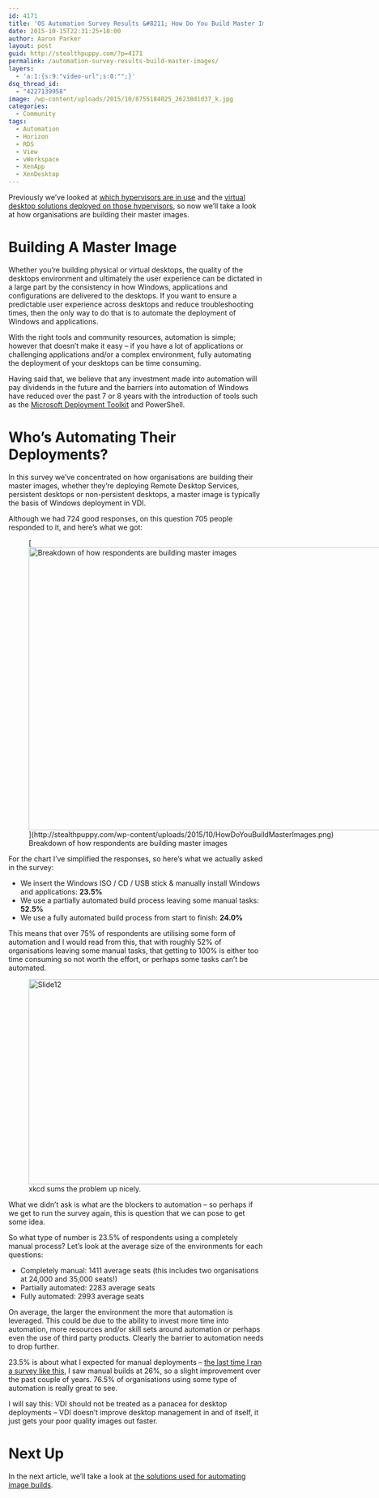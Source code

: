 ```yaml
---
id: 4171
title: 'OS Automation Survey Results &#8211; How Do You Build Master Images?'
date: 2015-10-15T22:31:25+10:00
author: Aaron Parker
layout: post
guid: http://stealthpuppy.com/?p=4171
permalink: /automation-survey-results-build-master-images/
layers:
  - 'a:1:{s:9:"video-url";s:0:"";}'
dsq_thread_id:
  - "4227139958"
image: /wp-content/uploads/2015/10/8755184025_26238d1d37_k.jpg
categories:
  - Community
tags:
  - Automation
  - Horizon
  - RDS
  - View
  - vWorkspace
  - XenApp
  - XenDesktop
---
```

Previously we&#8217;ve looked at [which hypervisors are in use](http://stealthpuppy.com/automation-survey-results-hypervisor/) and the [virtual desktop solutions deployed on those hypervisors](http://stealthpuppy.com/automation-survey-results-vdi-platforms/), so now we&#8217;ll take a look at how organisations are building their master images.

# Building A Master Image

Whether you&#8217;re building physical or virtual desktops, the quality of the desktops environment and ultimately the user experience can be dictated in a large part by the consistency in how Windows, applications and configurations are delivered to the desktops. If you want to ensure a predictable user experience across desktops and reduce troubleshooting times, then the only way to do that is to automate the deployment of Windows and applications.

With the right tools and community resources, automation is simple; however that doesn&#8217;t make it easy &#8211; if you have a lot of applications or challenging applications and/or a complex environment, fully automating the deployment of your desktops can be time consuming.

Having said that, we believe that any investment made into automation will pay dividends in the future and the barriers into automation of Windows have reduced over the past 7 or 8 years with the introduction of tools such as the [Microsoft Deployment Toolkit](https://technet.microsoft.com/en-us/windows/dn475741.aspx) and PowerShell.

# Who&#8217;s Automating Their Deployments?

In this survey we&#8217;ve concentrated on how organisations are building their master images, whether they&#8217;re deploying Remote Desktop Services, persistent desktops or non-persistent desktops, a master image is typically the basis of Windows deployment in VDI.

Although we had 724 good responses, on this question 705 people responded to it, and here&#8217;s what we got:

<figure id="attachment_4173" aria-describedby="caption-attachment-4173" style="width: 1024px" class="wp-caption alignnone">[<img class="size-large wp-image-4173" src="http://stealthpuppy.com/wp-content/uploads/2015/10/HowDoYouBuildMasterImages-1024x558.png" alt="Breakdown of how respondents are building master images" width="1024" height="558" srcset="https://stealthpuppy.com/wp-content/uploads/2015/10/HowDoYouBuildMasterImages-1024x558.png 1024w, https://stealthpuppy.com/wp-content/uploads/2015/10/HowDoYouBuildMasterImages-150x82.png 150w, https://stealthpuppy.com/wp-content/uploads/2015/10/HowDoYouBuildMasterImages-300x163.png 300w" sizes="(max-width: 1024px) 100vw, 1024px" />](http://stealthpuppy.com/wp-content/uploads/2015/10/HowDoYouBuildMasterImages.png)<figcaption id="caption-attachment-4173" class="wp-caption-text">Breakdown of how respondents are building master images</figcaption></figure>

For the chart I&#8217;ve simplified the responses, so here&#8217;s what we actually asked in the survey:

  * We insert the Windows ISO / CD / USB stick & manually install Windows and applications: **23.5%**
  * We use a partially automated build process leaving some manual tasks: **52.5%**
  * We use a fully automated build process from start to finish: **24.0%**

This means that over 75% of respondents are utilising some form of automation and I would read from this, that with roughly 52% of organisations leaving some manual tasks, that getting to 100% is either too time consuming so not worth the effort, or perhaps some tasks can&#8217;t be automated.

<figure id="attachment_3331" aria-describedby="caption-attachment-3331" style="width: 720px" class="wp-caption alignnone"><img class="wp-image-3331 size-full" src="http://stealthpuppy.com/wp-content/uploads/2013/05/Slide12.png" alt="Slide12" width="720" height="405" srcset="https://stealthpuppy.com/wp-content/uploads/2013/05/Slide12.png 720w, https://stealthpuppy.com/wp-content/uploads/2013/05/Slide12-150x84.png 150w, https://stealthpuppy.com/wp-content/uploads/2013/05/Slide12-300x168.png 300w, https://stealthpuppy.com/wp-content/uploads/2013/05/Slide12-624x351.png 624w" sizes="(max-width: 720px) 100vw, 720px" /><figcaption id="caption-attachment-3331" class="wp-caption-text">xkcd sums the problem up nicely.</figcaption></figure>

What we didn&#8217;t ask is what are the blockers to automation &#8211; so perhaps if we get to run the survey again, this is question that we can pose to get some idea.

So what type of number is 23.5% of respondents using a completely manual process? Let&#8217;s look at the average size of the environments for each questions:

  * Completely manual: 1411 average seats (this includes two organisations at 24,000 and 35,000 seats!)
  * Partially automated: 2283 average seats
  * Fully automated: 2993 average seats

On average, the larger the environment the more that automation is leveraged. This could be due to the ability to invest more time into automation, more resources and/or skill sets around automation or perhaps even the use of third party products. Clearly the barrier to automation needs to drop further.

23.5% is about what I expected for manual deployments &#8211; [the last time I ran a survey like this](http://stealthpuppy.com/hands-off-my-gold-image-a-recap-from-citrix-synergy-2013/), I saw manual builds at 26%, so a slight improvement over the past couple of years. 76.5% of organisations using some type of automation is really great to see.

I will say this: VDI should not be treated as a panacea for desktop deployments &#8211; VDI doesn&#8217;t improve desktop management in and of itself, it just gets your poor quality images out faster.

# Next Up

In the next article, we&#8217;ll take a look at [the solutions used for automating image builds](http://xenappblog.com/2015/os-automation-survey-results-automation-solutions/).